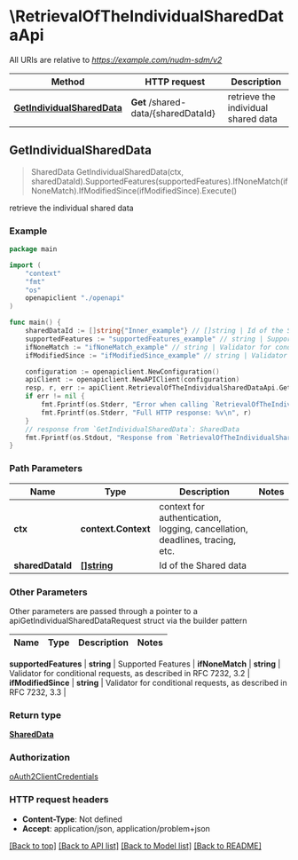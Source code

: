 # \RetrievalOfTheIndividualSharedDataApi

All URIs are relative to *https://example.com/nudm-sdm/v2*

Method | HTTP request | Description
------------- | ------------- | -------------
[**GetIndividualSharedData**](RetrievalOfTheIndividualSharedDataApi.md#GetIndividualSharedData) | **Get** /shared-data/{sharedDataId} | retrieve the individual shared data



## GetIndividualSharedData

> SharedData GetIndividualSharedData(ctx, sharedDataId).SupportedFeatures(supportedFeatures).IfNoneMatch(ifNoneMatch).IfModifiedSince(ifModifiedSince).Execute()

retrieve the individual shared data

### Example

```go
package main

import (
    "context"
    "fmt"
    "os"
    openapiclient "./openapi"
)

func main() {
    sharedDataId := []string{"Inner_example"} // []string | Id of the Shared data
    supportedFeatures := "supportedFeatures_example" // string | Supported Features (optional)
    ifNoneMatch := "ifNoneMatch_example" // string | Validator for conditional requests, as described in RFC 7232, 3.2 (optional)
    ifModifiedSince := "ifModifiedSince_example" // string | Validator for conditional requests, as described in RFC 7232, 3.3 (optional)

    configuration := openapiclient.NewConfiguration()
    apiClient := openapiclient.NewAPIClient(configuration)
    resp, r, err := apiClient.RetrievalOfTheIndividualSharedDataApi.GetIndividualSharedData(context.Background(), sharedDataId).SupportedFeatures(supportedFeatures).IfNoneMatch(ifNoneMatch).IfModifiedSince(ifModifiedSince).Execute()
    if err != nil {
        fmt.Fprintf(os.Stderr, "Error when calling `RetrievalOfTheIndividualSharedDataApi.GetIndividualSharedData``: %v\n", err)
        fmt.Fprintf(os.Stderr, "Full HTTP response: %v\n", r)
    }
    // response from `GetIndividualSharedData`: SharedData
    fmt.Fprintf(os.Stdout, "Response from `RetrievalOfTheIndividualSharedDataApi.GetIndividualSharedData`: %v\n", resp)
}
```

### Path Parameters


Name | Type | Description  | Notes
------------- | ------------- | ------------- | -------------
**ctx** | **context.Context** | context for authentication, logging, cancellation, deadlines, tracing, etc.
**sharedDataId** | [**[]string**](string.md) | Id of the Shared data | 

### Other Parameters

Other parameters are passed through a pointer to a apiGetIndividualSharedDataRequest struct via the builder pattern


Name | Type | Description  | Notes
------------- | ------------- | ------------- | -------------

 **supportedFeatures** | **string** | Supported Features | 
 **ifNoneMatch** | **string** | Validator for conditional requests, as described in RFC 7232, 3.2 | 
 **ifModifiedSince** | **string** | Validator for conditional requests, as described in RFC 7232, 3.3 | 

### Return type

[**SharedData**](SharedData.md)

### Authorization

[oAuth2ClientCredentials](../README.md#oAuth2ClientCredentials)

### HTTP request headers

- **Content-Type**: Not defined
- **Accept**: application/json, application/problem+json

[[Back to top]](#) [[Back to API list]](../README.md#documentation-for-api-endpoints)
[[Back to Model list]](../README.md#documentation-for-models)
[[Back to README]](../README.md)

